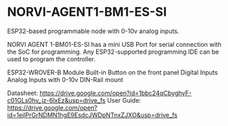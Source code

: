# NORVI-AGENT1-BM1-ES-SI
 ESP32-based programmable node with 0-10v analog inputs.

NORVI AGENT 1-BM01-ES-SI has a mini USB Port for serial connection with the SoC for programming. 
Any ESP32-supported programming IDE can be used to program the controller.

ESP32-WROVER-B Module
Built-in Button on the front panel
Digital Inputs
Analog Inputs with 0-10v
DIN-Rail mount

Datasheet:   https://drive.google.com/open?id=1bbc24qCbyghyF-c01GLs0hv_jz-6lxEz&usp=drive_fs
User Guide:  https://drive.google.com/open?id=1ejlPrGrNDMN1hgE9EsdcJWDpNTnxZJXO&usp=drive_fs

